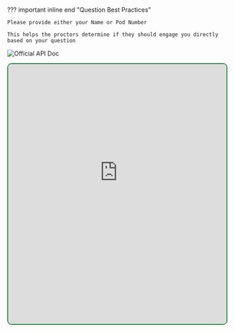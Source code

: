 #

??? important inline end "Question Best Practices"

    Please provide either your Name or Pod Number

    This helps the proctors determine if they should engage you directly based on your question

![Official API Doc](https://uploads-eu-west-1.insided.com/slido-en/attachment/28ffe24a-12bb-4415-abed-826aecd548d4_thumb.png)

<div>
    <script>
      document.addEventListener('DOMContentLoaded', () => {
          const footerNav = document.querySelector('.md-footer__inner');
          if (footerNav) {
              footerNav.style.display = 'none';
          }
      });
    </script>
    <div style="position: relative; height: 600px; width: 100%; overflow: hidden; border: 2px solid #1b8039; border-radius: 10px">
      <iframe src="https://app.sli.do/event/cYQvGkmQFu8QVDSCpeUYLG" height="700px" width="100%" frameBorder="0" style="min-height: 560px; display: inline-block; margin-top: -100px"></iframe>
    <div style="position: absolute; top: 0; left: 0; right: 0; height: 0px; background: white; pointer-events: auto;"></div>
  </div>
</div>